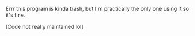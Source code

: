 Errr this program is kinda trash, but I'm practically the only one using it so it's fine.

[Code not really maintained lol]
